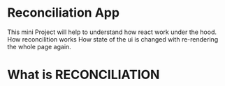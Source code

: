 # Reconciliation App

This mini Project will help to understand how react work under the hood.
How reconcilition works 
How state of the ui is changed with re-rendering the whole page again.


# What is RECONCILIATION 

